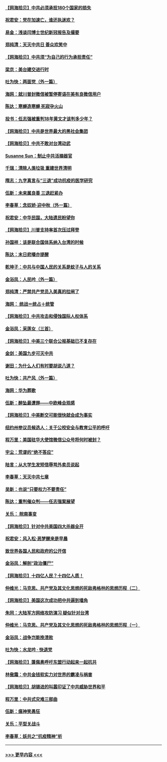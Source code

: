 #### [【网海拾贝】中共必须承担180个国家的损失](../pages/nsc993/n12428893.md?t=09251602) 
#### [祝君安：党在加速亡，谁还执迷欢？](../pages/nsc993/n12428652.md?t=09251602) 
#### [易金：浅谈闫博士世纪新冠报告及撮要](../pages/nsc993/n12426822.md?t=09251602) 
#### [郑纯清：天灭中共日 善众欢笑中](../pages/nsc993/n12426784.md?t=09251602) 
#### [【网海拾贝】中共须“为自己的行为承担责任”](../pages/nsc993/n12426067.md?t=09251602) 
#### [梁京：美台建交进行时](../pages/nsc993/n12424066.md?t=09251602) 
#### [吐为快：两面党（外一篇）](../pages/nsc993/n12424043.md?t=09251602) 
#### [海网：就川普封微信被暂停寄语在美有良微信用户](../pages/nsc993/n12424021.md?t=09251602) 
#### [陈达：寒蝉造寒蝉 死寂孕火山](../pages/nsc993/n12423958.md?t=09251602) 
#### [投书：任志强被重判18年黄文才该判多少年？](../pages/nsc993/n12423672.md?t=09251602) 
#### [【网海拾贝】中共是世界最大的黑社会集团](../pages/nsc993/n12423543.md?t=09251602) 
#### [【网海拾贝】中共不敢对台湾动武](../pages/nsc993/n12421418.md?t=09251602) 
#### [Susanne Sun：制止中共活摘器官](../pages/nsc993/n12419654.md?t=09251602) 
#### [千瑞：清除人类垃圾 重建世界清明](../pages/nsc993/n12419414.md?t=09251602) 
#### [隋志：九字真言与“三退”成功抗疫的医学研究](../pages/nsc993/n12419248.md?t=09251602) 
#### [伍新：未来属良善 三退赶紧办](../pages/nsc993/n12418496.md?t=09251602) 
#### [李春草：念奴娇·迎中秋（外一篇）](../pages/nsc993/n12418465.md?t=09251602) 
#### [祝君安：中华民国，大陆遗民盼望你](../pages/nsc993/n12418089.md?t=09251602) 
#### [【网海拾贝】川普支持率首次压过拜登](../pages/nsc993/n12418050.md?t=09251602) 
#### [孙国祥：该是联合国体系纳入台湾的时候](../pages/nsc993/n12417369.md?t=09251602) 
#### [陈达：末日悲嚎亦提醒](../pages/nsc993/n12416736.md?t=09251602) 
#### [乾坤子：中共与中国人民的关系是蚊子与人的关系](../pages/nsc993/n12416632.md?t=09251602) 
#### [金浴凤：人民吟（外一篇）](../pages/nsc993/n12416567.md?t=09251602) 
#### [郑纯清：严禁共产党员入美真的拉闸了](../pages/nsc993/n12416550.md?t=09251602) 
#### [海网： 统战＝统占＋统管](../pages/nsc993/n12416404.md?t=09251602) 
#### [【网海拾贝】中共攻击和侵蚀国际人权体系](../pages/nsc993/n12416250.md?t=09251602) 
#### [金浴凤：采莲女（三首）](../pages/nsc993/n12415517.md?t=09251602) 
#### [【网海拾贝】中美三个联合公报基础已不复存在](../pages/nsc993/n12415054.md?t=09251602) 
#### [金剑：美国九步可灭中共](../pages/nsc993/n12413183.md?t=09251602) 
#### [谢田：为什么人们有时要胡说八道？](../pages/nsc993/n12411861.md?t=09251602) 
#### [吐为快：共产风（外一篇）](../pages/nsc993/n12411761.md?t=09251602) 
#### [海网：华为葬歌](../pages/nsc993/n12410381.md?t=09251602) 
#### [伍新：醉坠最遭罪——中欧峰会观感](../pages/nsc993/n12410364.md?t=09251602) 
#### [【网海拾贝】中美断交可能很快就会成为事实](../pages/nsc993/n12409495.md?t=09251602) 
#### [纽约州参议员候选人：关于公校安全与教育公平的呼吁](../pages/nsc993/n12409228.md?t=09251602) 
#### [程万里：美国驻华大使馆微信公众号将何时被封？](../pages/nsc993/n12407397.md?t=09251602) 
#### [宇尘：荒谬的“绝不答应”](../pages/nsc993/n12407360.md?t=09251602) 
#### [陆言：从大学生发短信辱骂外卖员说起](../pages/nsc993/n12407285.md?t=09251602) 
#### [李春草：天灭中共七章](../pages/nsc993/n12406988.md?t=09251602) 
#### [吴新：也说“只要权力不要责任”](../pages/nsc993/n12406966.md?t=09251602) 
#### [陈达：重判催众判——任志强案展望](../pages/nsc993/n12404540.md?t=09251602) 
#### [关乐： 皖南事变](../pages/nsc993/n12404288.md?t=09251602) 
#### [【网海拾贝】针对中共美国四大杀器全开](../pages/nsc993/n12404172.md?t=09251602) 
#### [祝君安：风入松‧恶梦醒来是早晨](../pages/nsc993/n12401953.md?t=09251602) 
#### [致世界各国人民和政府的公开信](../pages/nsc993/n12401824.md?t=09251602) 
#### [金浴凤：解剖“政治僵尸”](../pages/nsc993/n12401808.md?t=09251602) 
#### [【网海拾贝】十四亿人民？十四亿人质！](../pages/nsc993/n12401708.md?t=09251602) 
#### [仲维光：马克思、共产党及其文化思想的死敌弗格林的思想历程（二）](../pages/nsc993/n12399107.md?t=09251602) 
#### [【网海拾贝】美国这次成功把中共逼到墙角](../pages/nsc993/n12400173.md?t=09251602) 
#### [朱同：大陆军方网络攻防演习 疑似针对台湾](../pages/nsc993/n12399868.md?t=09251602) 
#### [仲维光：马克思、共产党及其文化思想的死敌弗格林的思想历程（一）](../pages/nsc993/n12398341.md?t=09251602) 
#### [金浴凤：战争岂能挽溃败](../pages/nsc993/n12398855.md?t=09251602) 
#### [吐为快：水龙吟 · 快退党](../pages/nsc993/n12398849.md?t=09251602) 
#### [【网海拾贝】蓬佩奥呼吁东盟行动起来一起抗共](../pages/nsc993/n12398291.md?t=09251602) 
#### [林傲霜：中共金钱软实力对世界的霸凌与祸害](../pages/nsc993/n12397515.md?t=09251602) 
#### [【网海拾贝】胡锡进的叫嚣印证了中共威胁世界和平](../pages/nsc993/n12397455.md?t=09251602) 
#### [程万里：中共式灾难三部曲](../pages/nsc993/n12397106.md?t=09251602) 
#### [伍新：瘟神笑愚狂](../pages/nsc993/n12397052.md?t=09251602) 
#### [关乐：平型关战斗](../pages/nsc993/n12395387.md?t=09251602) 
#### [李春草：妖共之“抗疫精神”析](../pages/nsc993/n12395240.md?t=09251602) 

----
#### [ >>> 更早内容 <<< ](../indexes/nsc993-earlier.md)
